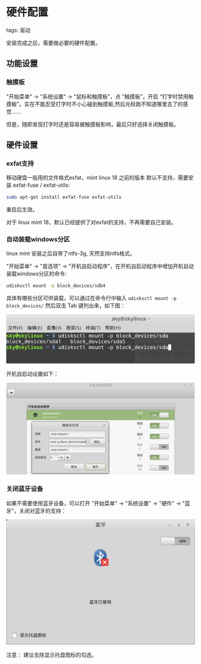 # 硬件配置

tags: 驱动

安装完成之后，需要做必要的硬件配置。

## 功能设置

### 触摸板

"开始菜单" -> "系统设置" -> "鼠标和触摸板"，点 "触摸板"，开启 “打字时禁用触摸板”。实在不能忍受打字时不小心碰到触摸板,然后光标跑不知道哪里去了的感觉......

但是，随即发现打字时还是容易被触摸板影响，最后只好选择关闭触摸板。

## 硬件设置

### exfat支持

移动硬盘一般用的文件格式exfat，mint linux 18 之前的版本 默认不支持，需要安装 exfat-fuse / exfat-utils:

```bash
sudo apt-get install exfat-fuse exfat-utils
```

重启后生效。

对于 linux mint 18，默认已经提供了对exfat的支持，不再需要自己安装。

### 自动装载windows分区

linux mint 安装之后自带了ntfs-3g, 天然支持ntfs格式。

"开始菜单" -> "首选项" -> "开机自启动程序"，在开机自启动程序中增加开机自动装载windows分区的命令:

```bash
udisksctl mount -p block_devices/sdb4
```

具体有哪些分区可供装载，可以通过在命令行中输入 `udisksctl mount -p block_devices/` 然后双击 Tab 键列出来，如下图：

![](images/list_ntfs.jpg)

开机自启动设置如下：

![](images/auto_mount_ntfs.jpg)

### 关闭蓝牙设备

如果不需要使用蓝牙设备，可以打开 "开始菜单" -> "系统设置" -> "硬件" -> "蓝牙"，关闭对蓝牙的支持：

![](images/blueteeth_close.jpg)

注意： 建议去除显示托盘图标的勾选。



